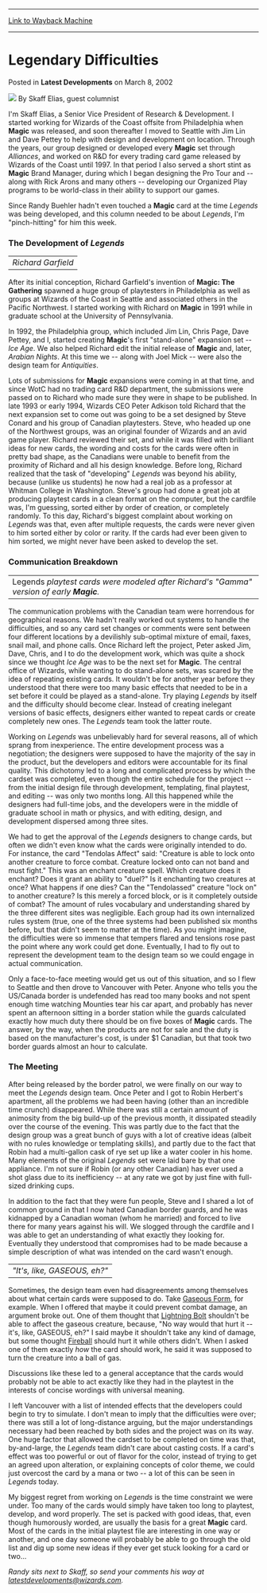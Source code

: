 
---
[Link to Wayback Machine](https://web.archive.org/web/20220123154900/https://magic.wizards.com/en/articles/archive/latest-developments/legendary-difficulties-2002-03-08)

[_metadata_:author]:- "Skaff Elias"
[_metadata_:description]:- "I'm Skaff Elias, a Senior Vice President of Research & Development. I started working for Wizards of the Coast offsite from Philadelphia when Magic was released, and soon thereafter I moved to Seattle with Jim Lin and Dave Pettey to help with design and development on location. Through the years, our group designed or developed every Magic set through Alliances, and worked on"
[_metadata_:generator]:- "Drupal 7 (http://drupal.org)"
[_metadata_:node]:- "620756"
[_metadata_:publish_date]:- "2002-03-08"
[_metadata_:source]:- "div-main-content"
[_metadata_:title]:- "Legendary Difficulties"
[_metadata_:wayback_capture_timestamp]:- "2022-01-23 15:49:00"
[_metadata_:wayback_raw_url]:- "https://web.archive.org/web/20220123154900id_/https://magic.wizards.com/en/articles/archive/latest-developments/legendary-difficulties-2002-03-08"
[_metadata_:wayback_url]:- "https://magic.wizards.com/en/articles/archive/latest-developments/legendary-difficulties-2002-03-08"
---


Legendary Difficulties
======================



 Posted in **Latest Developments**
 on March 8, 2002 






![](https://media.magic.wizards.com/styles/auth_small/public/generic-avatar-150_257.png)
By Skaff Elias, guest columnist











I'm Skaff Elias, a Senior Vice President of Research & Development. I started working for Wizards of the Coast offsite from Philadelphia when **Magic** was released, and soon thereafter I moved to Seattle with Jim Lin and Dave Pettey to help with design and development on location. Through the years, our group designed or developed every **Magic** set through *Alliances*, and worked on R&D for every trading card game released by Wizards of the Coast until 1997. In that period I also served a short stint as **Magic** Brand Manager, during which I began designing the Pro Tour and -- along with Rick Arons and many others -- developing our Organized Play programs to be world-class in their ability to support our games.

Since Randy Buehler hadn't even touched a **Magic** card at the time *Legends* was being developed, and this column needed to be about *Legends*, I'm "pinch-hitting" for him this week.

### The Development of *Legends*



|  |
| --- |
| *Richard Garfield* |

After its initial conception, Richard Garfield's invention of **Magic: The Gathering** spawned a huge group of playtesters in Philadelphia as well as groups at Wizards of the Coast in Seattle and associated others in the Pacific Northwest. I started working with Richard on **Magic** in 1991 while in graduate school at the University of Pennsylvania.

In 1992, the Philadelphia group, which included Jim Lin, Chris Page, Dave Pettey, and I, started creating **Magic**'s first "stand-alone" expansion set -- *Ice Age*. We also helped Richard edit the initial release of **Magic** and, later, *Arabian Nights*. At this time we -- along with Joel Mick -- were also the design team for *Antiquities*.

Lots of submissions for **Magic** expansions were coming in at that time, and since WotC had no trading card R&D department, the submissions were passed on to Richard who made sure they were in shape to be published. In late 1993 or early 1994, Wizards CEO Peter Adkison told Richard that the next expansion set to come out was going to be a set designed by Steve Conard and his group of Canadian playtesters. Steve, who headed up one of the Northwest groups, was an original founder of Wizards and an avid game player. Richard reviewed their set, and while it was filled with brilliant ideas for new cards, the wording and costs for the cards were often in pretty bad shape, as the Canadians were unable to benefit from the proximity of Richard and all his design knowledge. Before long, Richard realized that the task of "developing" *Legends* was beyond his ability, because (unlike us students) he now had a real job as a professor at Whitman College in Washington. Steve's group had done a great job at producing playtest cards in a clean format on the computer, but the cardfile was, I'm guessing, sorted either by order of creation, or completely randomly. To this day, Richard's biggest complaint about working on *Legends* was that, even after multiple requests, the cards were never given to him sorted either by color or rarity. If the cards had ever been given to him sorted, we might never have been asked to develop the set.

### Communication Breakdown



|  |
| --- |
| Legends *playtest cards were modeled after Richard's "Gamma" version of early **Magic**.* |

The communication problems with the Canadian team were horrendous for geographical reasons. We hadn't really worked out systems to handle the difficulties, and so any card set changes or comments were sent between four different locations by a devilishly sub-optimal mixture of email, faxes, snail mail, and phone calls. Once Richard left the project, Peter asked Jim, Dave, Chris, and I to do the development work, which was quite a shock since we thought *Ice Age* was to be the next set for **Magic**. The central office of Wizards, while wanting to do stand-alone sets, was scared by the idea of repeating existing cards. It wouldn't be for another year before they understood that there were too many basic effects that needed to be in a set before it could be played as a stand-alone. Try playing *Legends* by itself and the difficulty should become clear. Instead of creating inelegant versions of basic effects, designers either wanted to repeat cards or create completely new ones. The *Legends* team took the latter route.

Working on *Legends* was unbelievably hard for several reasons, all of which sprang from inexperience. The entire development process was a negotiation; the designers were supposed to have the majority of the say in the product, but the developers and editors were accountable for its final quality. This dichotomy led to a long and complicated process by which the cardset was completed, even though the entire schedule for the project -- from the initial design file through development, templating, final playtest, and editing -- was only two months long. All this happened while the designers had full-time jobs, and the developers were in the middle of graduate school in math or physics, and with editing, design, and development dispersed among three sites.

We had to get the approval of the *Legends* designers to change cards, but often we didn't even know what the cards were originally intended to do. For instance, the card "Tendolas Affect" said: "Creature is able to lock onto another creature to force combat. Creature locked onto can not band and must fight." This was an enchant creature spell. Which creature does it enchant? Does it grant an ability to "duel?" Is it enchanting two creatures at once? What happens if one dies? Can the "Tendolassed" creature "lock on" to another creature? Is this merely a forced block, or is it completely outside of combat? The amount of rules vocabulary and understanding shared by the three different sites was negligible. Each group had its own internalized rules system (true, one of the three systems had been published six months before, but that didn't seem to matter at the time). As you might imagine, the difficulties were so immense that tempers flared and tensions rose past the point where any work could get done. Eventually, I had to fly out to represent the development team to the design team so we could engage in actual communication.

Only a face-to-face meeting would get us out of this situation, and so I flew to Seattle and then drove to Vancouver with Peter. Anyone who tells you the US/Canada border is undefended has read too many books and not spent enough time watching Mounties tear his car apart, and probably has never spent an afternoon sitting in a border station while the guards calculated exactly how much duty there should be on five boxes of **Magic** cards. The answer, by the way, when the products are not for sale and the duty is based on the manufacturer's cost, is under $1 Canadian, but that took two border guards almost an hour to calculate.

### The Meeting

After being released by the border patrol, we were finally on our way to meet the *Legends* design team. Once Peter and I got to Robin Herbert's apartment, all the problems we had been having (other than an incredible time crunch) disappeared. While there was still a certain amount of animosity from the big build-up of the previous month, it dissipated steadily over the course of the evening. This was partly due to the fact that the design group was a great bunch of guys with a lot of creative ideas (albeit with no rules knowledge or templating skills), and partly due to the fact that Robin had a multi-gallon cask of rye set up like a water cooler in his home. Many elements of the original *Legends* set were laid bare by that one appliance. I'm not sure if Robin (or any other Canadian) has ever used a shot glass due to its inefficiency -- at any rate we got by just fine with full-sized drinking cups.

In addition to the fact that they were fun people, Steve and I shared a lot of common ground in that I now hated Canadian border guards, and he was kidnapped by a Canadian woman (whom he married) and forced to live there for many years against his will. We slogged through the cardfile and I was able to get an understanding of what exactly they looking for. Eventually they understood that compromises had to be made because a simple description of what was intended on the card wasn't enough.



|  |
| --- |
| *"It's, like, GASEOUS, eh?"* |

Sometimes, the design team even had disagreements among themselves about what certain cards were supposed to do. Take [Gaseous Form](https://gatherer.wizards.com/Pages/Card/Details.aspx?name=Gaseous+Form), for example. When I offered that maybe it could prevent combat damage, an argument broke out. One of them thought that [Lightning Bolt](https://gatherer.wizards.com/Pages/Card/Details.aspx?name=Lightning+Bolt) shouldn't be able to affect the gaseous creature, because, "No way would that hurt it -- it's, like, GASEOUS, eh?" I said maybe it shouldn't take any kind of damage, but some thought [Fireball](https://gatherer.wizards.com/Pages/Card/Details.aspx?name=Fireball) should hurt it while others didn't. When I asked one of them exactly *how* the card should work, he said it was supposed to turn the creature into a ball of gas.

Discussions like these led to a general acceptance that the cards would probably not be able to act exactly like they had in the playtest in the interests of concise wordings with universal meaning.

I left Vancouver with a list of intended effects that the developers could begin to try to simulate. I don't mean to imply that the difficulties were over; there was still a lot of long-distance arguing, but the major understandings necessary had been reached by both sides and the project was on its way. One huge factor that allowed the cardset to be completed on time was that, by-and-large, the *Legends* team didn't care about casting costs. If a card's effect was too powerful or out of flavor for the color, instead of trying to get an agreed upon alteration, or explaining concepts of color theme, we could just overcost the card by a mana or two -- a lot of this can be seen in *Legends* today.

My biggest regret from working on *Legends* is the time constraint we were under. Too many of the cards would simply have taken too long to playtest, develop, and word properly. The set is packed with good ideas, that, even though humorously worded, are usually the basis for a great **Magic** card. Most of the cards in the initial playtest file are interesting in one way or another, and one day someone will probably be able to go through the old list and dig up some new ideas if they ever get stuck looking for a card or two...

*Randy sits next to Skaff, so send your comments his way at latestdevelopments@wizards.com.*







